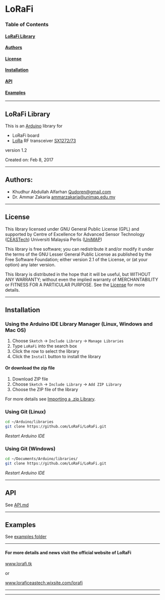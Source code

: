 # LoRaFi

### Table of Contents

#### [LoRaFi Library](#lorafi-library-1)

#### [Authors](#authors-1)

#### [License](#license-1)

#### [Installation](#installation-1)

#### [API](#api-1)

#### [Examples](#examples-1)

--------------------------------------------------------

## LoRaFi Library

This is an [Arduino](https://www.arduino.cc/) library for 
* LoRaFi board 
* [LoRa](https://www.rfsolutions.co.uk/radio-modules-c10/frequency-c57/fm-lora-transceiver-module-pre-set-to-868mhz-p468) RF transceiver [SX1272/73](http://www.semtech.com/wireless-rf/rf-transceivers/sx1272/) 

version 1.2
 
Created on: Feb 8, 2017

--------------------------------------------------------------------
   
## Authors:

- Khudhur Abdullah Alfarhan Qudoren@gmail.com
- Dr. Ammar Zakaria ammarzakaria@unimap.edu.my

---------------------------------------------------------------------

## License

This library licensed under GNU General Public License (GPL) and supported by Centre of Excellence for Advanced Sensor Technology ([CEASTech](https://ceastech.com/)) Universiti Malaysia Perlis ([UniMAP](http://www.unimap.edu.my/))
 
This library is free software; you can redistribute it and/or modify it under the terms of the GNU Lesser General Public License as published by the Free Software Foundation; either version 2.1 of the License, or (at your option) any later version.
 
This library is distributed in the hope that it will be useful, but WITHOUT ANY WARRANTY; without even the implied warranty of MERCHANTABILITY or FITNESS FOR A PARTICULAR PURPOSE.  See the [License](https://github.com/LoRaFi/LoRaFi/blob/master/LICENSE) for more details.

---------------------------------------------------------------------

## Installation

### Using the Arduino IDE Library Manager (Linux, Windows and Mac OS)
1. Choose ```Sketch``` -> ```Include Library``` -> ```Manage Libraries```
2. Type ```LoRaFi``` into the search box
3. Click the row to select the library
4. Click the ```Install``` button to install the library
#### Or download the zip file
1. Download ZIP file
2. Choose ```Sketch``` -> ```Include Library``` -> ```Add ZIP Library```
3. Choose the ZIP file of the library

For more details see [Importing a .zip Library](https://www.arduino.cc/en/Guide/Libraries#toc4).

### Using Git (Linux)

```bash
cd ~/Arduino/libraries 
git clone https://github.com/LoRaFi/LoRaFi.git
```
*Restart Arduino IDE*

### Using Git (Windows)

```bash
cd ~/Documents/Arduino/libraries/
git clone https://github.com/LoRaFi/LoRaFi.git
```
*Restart Arduino IDE*

---------------------------------------------------------------------

## API
See [API.md](https://github.com/LoRaFi/LoRaFi/blob/master/API.md)

---------------------------------------------------------------------

## Examples
See [examples folder](https://github.com/LoRaFi/LoRaFi/tree/master/examples)

---------------------------------------------------------------------

#### For more details and news visit the official website of LoRaFi
www.lorafi.tk

or

www.loraficeastech.wixsite.com/lorafi

---------------------------------------------------------------------

---------------------------------------------------------------------

 
